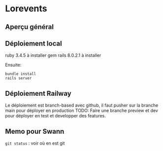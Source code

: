 # Lorevents

## Aperçu général

## Déploiement local

ruby 3.4.5 à installer 
gem rails 8.0.2.1 à installer

Ensuite:
```
bundle install
rails server
```

## Déploiement Railway

Le déploiement est branch-based avec github, il faut pusher sur la branche main pour déployer en production
TODO: Faire une branche preview et dev pour déployer en test et developper des features.

## Memo pour Swann

`git status` : voir où en est git


